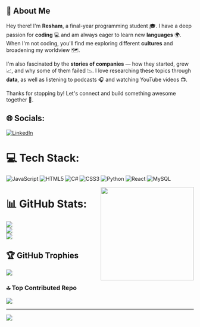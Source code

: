 ## 👋 About Me

Hey there! I'm **Resham**, a final-year programming student 🎓. I have a deep passion for **coding** 💻 and am always eager to learn new **languages** 🌍. When I'm not coding, you'll find me exploring different **cultures** and broadening my worldview 🗺️.

I'm also fascinated by the **stories of companies** — how they started, grew 📈, and why some of them failed 📉. I love researching these topics through **data**, as well as listening to podcasts 🎧 and watching YouTube videos 📺.

Thanks for stopping by! Let's connect and build something awesome together 🚀.




## 🌐 Socials:
[![LinkedIn](https://img.shields.io/badge/LinkedIn-%230077B5.svg?logo=linkedin&logoColor=white)](https://linkedin.com/in/resham-upadhyay) 



# 💻 Tech Stack:
![JavaScript](https://img.shields.io/badge/javascript-%23323330.svg?style=for-the-badge&logo=javascript&logoColor=%23F7DF1E) ![HTML5](https://img.shields.io/badge/html5-%23E34F26.svg?style=for-the-badge&logo=html5&logoColor=white) ![C#](https://img.shields.io/badge/c%23-%23239120.svg?style=for-the-badge&logo=csharp&logoColor=white) ![CSS3](https://img.shields.io/badge/css3-%231572B6.svg?style=for-the-badge&logo=css3&logoColor=white) ![Python](https://img.shields.io/badge/python-3670A0?style=for-the-badge&logo=python&logoColor=ffdd54) ![React](https://img.shields.io/badge/react-%2320232a.svg?style=for-the-badge&logo=react&logoColor=%2361DAFB) ![MySQL](https://img.shields.io/badge/mysql-4479A1.svg?style=for-the-badge&logo=mysql&logoColor=white) 

<p align="left">
  <img src="https://i.gifer.com/7V0.gif" width="250" align="right" />
</p>

# 📊 GitHub Stats:
![](https://github-readme-stats.vercel.app/api?username=Resham8&theme=jolly&hide_border=true&include_all_commits=false&count_private=true)<br/>
![](https://github-readme-streak-stats.herokuapp.com/?user=Resham8&theme=jolly&hide_border=true)<br/>
![](https://github-readme-stats.vercel.app/api/top-langs/?username=Resham8&theme=jolly&hide_border=true&include_all_commits=false&count_private=true&layout=compact)



## 🏆 GitHub Trophies
![](https://github-profile-trophy.vercel.app/?username=Resham8&theme=radical&no-frame=false&no-bg=false&margin-w=4)

### 🔝 Top Contributed Repo
![](https://github-contributor-stats.vercel.app/api?username=Resham8&limit=5&theme=dark&combine_all_yearly_contributions=true)


---
[![](https://visitcount.itsvg.in/api?id=Resham8&icon=0&color=0)](https://visitcount.itsvg.in)
